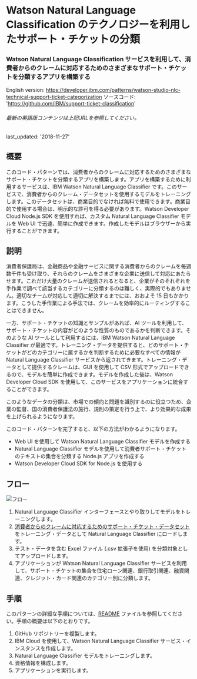 # Watson Natural Language Classification のテクノロジーを利用したサポート・チケットの分類

### Watson Natural Language Classification サービスを利用して、消費者からのクレームに対応するためのさまざまなサポート・チケットを分類するアプリを構築する

English version: https://developer.ibm.com/patterns/watson-studio-nlc-technical-support-ticket-categorization
  ソースコード: 'https://github.com/IBM/support-ticket-classification'

###### 最新の英語版コンテンツは上記URLを参照してください。
last_updated: '2018-11-27'

 
## 概要

このコード・パターンでは、消費者からのクレームに対応するためのさまざまなサポート・チケットを分類するアプリを構築します。アプリを構築するために利用するサービスは、IBM Watson Natural Language Classifier です。このサービスで、消費者からのクレーム・データセットを使用するモデルをトレーニングします。このデータセットは、商業目的でなければ無料で使用できます。商業目的で使用する場合は、明示的な許可を得る必要があります。Watson Developer Cloud Node.js SDK を使用すれば、カスタム Natural Language Classifier モデルを Web UI で迅速、簡単に作成できます。作成したモデルはブラウザーから実行することができます。

## 説明

消費者保護局は、金融商品や金融サービスに関する消費者からのクレームを毎週数千件も受け取り、それらのクレームをさまざまな企業に送信して対応にあたらせます。これだけ大量のクレームが送信されるとなると、企業がそのそれぞれを手作業で調べて該当するカテゴリーに分類するのは難しく、実際的でもありません。適切なチームが対応して適切に解決するまでには、おおよそ 15 日もかかります。こうした手作業による手法では、クレームを効率的にルーティングすることはできません。

一方、サポート・チケットの知識とサンプルがあれば、AI ツールを利用して、サポート・チケットの内容がどのような性質のものであるかを判断できます。そのような AI ツールとして利用するには、IBM Watson Natural Language Classifier が最適です。トレーニング・データを提供すると、どのサポート・チケットがどのカテゴリーに属するかを判断するために必要なすべての情報が Natural Language Classifier サービスから返されてきます。トレーニング・データとして提供するクレームは、GUI を使用して CSV 形式でアップロードできるので、モデルを簡単に作成できます。モデルを作成した後は、Watson Developer Cloud SDK を使用して、このサービスをアプリケーションに統合することができます。

このようなデータの分類は、市場での傾向と問題を識別するのに役立つため、企業の監督、国の消費者保護法の施行、規則の策定を行う上で、より効果的な成果を上げられるようになります。

このコード・パターンを完了すると、以下の方法がわかるようになります。

* Web UI を使用して Watson Natural Language Classifier モデルを作成する
* Natural Language Classifier モデルを使用して消費者サポート・チケットのテキストの集合を分類する Node.js アプリを作成する
* Watson Developer Cloud SDK for Node.js を使用する

## フロー

![フロー](../../images/flow-support-ticket-classification.png)

1. Natural Language Classifier インターフェースとやり取りしてモデルをトレーニングします。
2. [消費者からのクレームに対応するためのサポート・チケット・データセット](https://github.ibm.com/riyamaro/support-ticket-classification/tree/master/docs/training_data)をトレーニング・データとして Natural Language Classifier にロードします。
3. テスト・データを含む Excel ファイル (.csv 拡張子を使用) を分類対象としてアップロードします。
4. アプリケーションが Watson Natural Language Classifier サービスを利用して、サポート・チケットの集合を住宅ローン関連、銀行取引関連、融資関連、クレジット・カード関連のカテゴリー別に分類します。

## 手順

このパターンの詳細な手順については、[README](https://github.com/IBM/support-ticket-classification/blob/master/README.md) ファイルを参照してください。手順の概要は以下のとおりです。

1. GitHub リポジトリーを複製します。
1. IBM Cloud を使用して、Watson Natural Language Classifier サービス・インスタンスを作成します。
1. Natural Language Classifier モデルをトレーニングします。
1. 資格情報を構成します。
1. アプリケーションを実行します。
